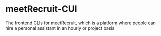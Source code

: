 # meetRecruit-CUI
The frontend CLIs for meetRecruit, which is a platform where people can hire a personal assistant in an hourly or project basis
